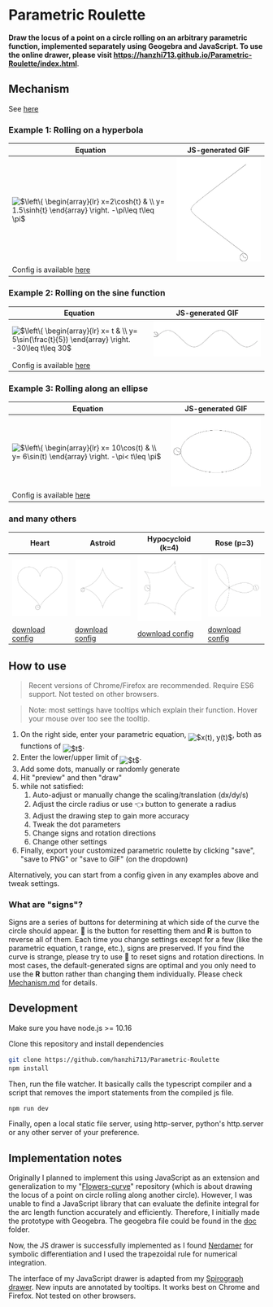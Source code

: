 # Parametric Roulette

**Draw the locus of a point on a circle rolling on an arbitrary parametric function, implemented separately using Geogebra and JavaScript. To use the online drawer, please visit https://hanzhi713.github.io/Parametric-Roulette/index.html**.


## Mechanism

See [here](Mechanism.md)

### Example 1: Rolling on a hyperbola

| Equation                                                                                           | JS-generated GIF                            |
| -------------------------------------------------------------------------------------------------- | ------------------------------------------- |
| <img alt="$\left\{ \begin{array}{lr} x=2\cosh{t} &amp; \\ y= 1.5\sinh{t} \end{array} \right. -\pi\leq t\leq \pi$" src="svgs/0de7166ff457dc0836424fcd0d3f27a8.svg" align="middle" width="229.263705pt" height="47.67147000000001pt"/> | <img src="doc/hyperbola.gif" width="300px"> |
| Config is available [here](doc/hyperbola.json)                                                     |

### Example 2: Rolling on the sine function

| Equation                                                                                         | JS-generated GIF         |
| ------------------------------------------------------------------------------------------------ | ------------------------ |
| <img alt="$\left\{ \begin{array}{lr} x= t &amp; \\ y= 5\sin(\frac{t}{5}) \end{array} \right. -30\leq t\leq 30$" src="svgs/c44ead285ddd5254746f0b2b031fb3ba.svg" align="middle" width="234.90835499999997pt" height="47.67147000000001pt"/> | <img src="doc/sine.gif"> |
| Config is available [here](doc/sine.json)                                                        |

### Example 3: Rolling along an ellipse

| Equation                                                                                      | JS-generated GIF            |
| --------------------------------------------------------------------------------------------- | --------------------------- |
| <img alt="$\left\{ \begin{array}{lr} x= 10\cos(t) &amp; \\ y= 6\sin(t) \end{array} \right. -\pi&lt; t\leq \pi$" src="svgs/8fde91d584867305280797f81ed79a11.svg" align="middle" width="228.182955pt" height="47.67147000000001pt"/> | <img src="doc/ellipse.gif"> |
| Config is available [here](doc/ellipse.json)                                                  |

### and many others

| Heart                                     | Astroid                                     | Hypocycloid (k=4)                       | Rose (p=3)                                  |
| ----------------------------------------- | ------------------------------------------- | --------------------------------------- | ------------------------------------------- |
| <img src="./doc/heart-revolve.gif">       | <img src="./doc/astroid-revolve.gif">       | <img src="./doc/others/five-cusps.gif"> | <img src="./doc/others/rose-3.gif">         |
| [download config](doc/heart-revolve.json) | [download config](doc/astroid-revolve.json) | [download config](doc/five-cusps.json)  | [download config](doc/others/rose-3.json) |

## How to use

> Recent versions of Chrome/Firefox are recommended. Require ES6 support. Not tested on other browsers.

> Note: most settings have tooltips which explain their function. Hover your mouse over too see the tooltip.

1. On the right side, enter your parametric equation, <img alt="$x(t), y(t)$" src="svgs/dfaef9f8b0bff868e16efe818c483fc9.svg" align="middle" width="62.793225pt" height="24.65759999999998pt"/>, both as functions of <img alt="$t$" src="svgs/4f4f4e395762a3af4575de74c019ebb5.svg" align="middle" width="5.936155500000004pt" height="20.222069999999988pt"/>. 
2. Enter the lower/upper limit of <img alt="$t$" src="svgs/4f4f4e395762a3af4575de74c019ebb5.svg" align="middle" width="5.936155500000004pt" height="20.222069999999988pt"/>. 
3. Add some dots, manually or randomly generate
4. Hit "preview" and then "draw"
5. while not satisfied:
   1. Auto-adjust or manually change the scaling/translation (dx/dy/s) 
   2. Adjust the circle radius or use 👈 button to generate a radius
   3. Adjust the drawing step to gain more accuracy
   4. Tweak the dot parameters
   5. Change signs and rotation directions
   6. Change other settings
6. Finally, export your customized parametric roulette by clicking "save", "save to PNG" or "save to GIF" (on the dropdown)

Alternatively, you can start from a config given in any examples above and tweak settings. 

### What are "signs"?

Signs are a series of buttons for determining at which side of the curve the circle should appear. 🔄 is the button for resetting them and **R** is button to reverse all of them. Each time you change settings except for a few (like the parametric equation, t range, etc.), signs are preserved. If you find the curve is strange, please try to use 🔄 to reset signs and rotation directions. In most cases, the default-generated signs are optimal and you only need to use the **R** button rather than changing them individually. Please check [Mechanism.md](Mechanism.md) for details.

## Development

Make sure you have node.js >= 10.16

Clone this repository and install dependencies

```bash
git clone https://github.com/hanzhi713/Parametric-Roulette
npm install
```

Then, run the file watcher. It basically calls the typescript compiler and a script that removes the import statements from the compiled js file.

```bash
npm run dev
```

Finally, open a local static file server, using http-server, python's http.server or any other server of your preference.

## Implementation notes

Originally I planned to implement this using JavaScript as an extension and generalization to my "[Flowers-curve](https://github.com/hanzhi713/Flowers-Curve)" repository (which is about drawing the locus of a point on circle rolling along another circle). However, I was unable to find a JavaScript library that can evaluate the definite integral for the arc length function accurately and efficiently. Therefore, I initially made the prototype with Geogebra. The geogebra file could be found in the [doc](https://github.com/hanzhi713/Parametric-Roulette/tree/master/doc) folder.

Now, the JS drawer is successfully implemented as I found [Nerdamer](http://nerdamer.com) for symbolic differentiation and I used the trapezoidal rule for numerical integration. 

The interface of my JavaScript drawer is adapted from my [Spirograph drawer](https://github.com/hanzhi713/Flowers-Curve). New inputs are annotated by tooltips. It works best on Chrome and Firefox. Not tested on other browsers.